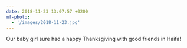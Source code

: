 ```yaml
---
date: 2018-11-23 13:07:57 +0200
mf-photo:
  - '/images/2018-11-23.jpg'
---
```


Our baby girl sure had a happy Thanksgiving with good friends in Haifa!
